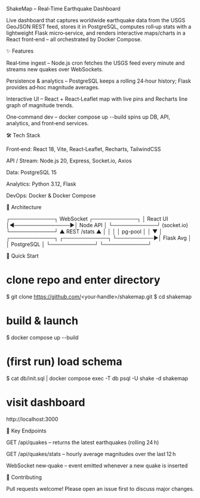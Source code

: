 ShakeMap – Real‑Time Earthquake Dashboard

Live dashboard that captures worldwide earthquake data from the USGS GeoJSON REST feed, stores it in PostgreSQL, computes roll‑up stats with a lightweight Flask micro‑service, and renders interactive maps/charts in a React front‑end – all orchestrated by Docker Compose.

✨ Features

Real‑time ingest – Node.js cron fetches the USGS feed every minute and streams new quakes over WebSockets.

Persistence & analytics – PostgreSQL keeps a rolling 24‑hour history; Flask provides ad‑hoc magnitude averages.

Interactive UI – React + React‑Leaflet map with live pins and Recharts line graph of magnitude trends.

One‑command dev – docker compose up --build spins up DB, API, analytics, and front‑end services.

🛠️ Tech Stack

Front‑end: React 18, Vite, React‑Leaflet, Recharts, TailwindCSS

API / Stream: Node.js 20, Express, Socket.io, Axios

Data: PostgreSQL 15

Analytics: Python 3.12, Flask

DevOps: Docker & Docker Compose

📐 Architecture

┌────────────┐  WebSocket       ┌────────────┐
│ React UI   │◀───────────────▶│  Node API   │
└────────────┘    (socket.io)   └────────────┘
       ▲  REST /stats    ▲             │
       │                 │             │ pg-pool
       │                 │             ▼
       │           ┌────────────┐ ┌────────────┐
       └──────────▶│ Flask Avg  │ │ PostgreSQL │
                   └────────────┘ └────────────┘

🚀 Quick Start

# clone repo and enter directory
$ git clone https://github.com/<your‑handle>/shakemap.git
$ cd shakemap

# build & launch
$ docker compose up --build

# (first run) load schema
$ cat db/init.sql | docker compose exec -T db psql -U shake -d shakemap

# visit dashboard
http://localhost:3000

🔌 Key Endpoints

GET /api/quakes – returns the latest earthquakes (rolling 24 h)

GET /api/quakes/stats – hourly average magnitudes over the last 12 h

WebSocket new‑quake – event emitted whenever a new quake is inserted

🤝 Contributing

Pull requests welcome! Please open an issue first to discuss major changes.


